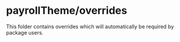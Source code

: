 # payrollTheme/overrides

This folder contains overrides which will automatically be required by package users.
